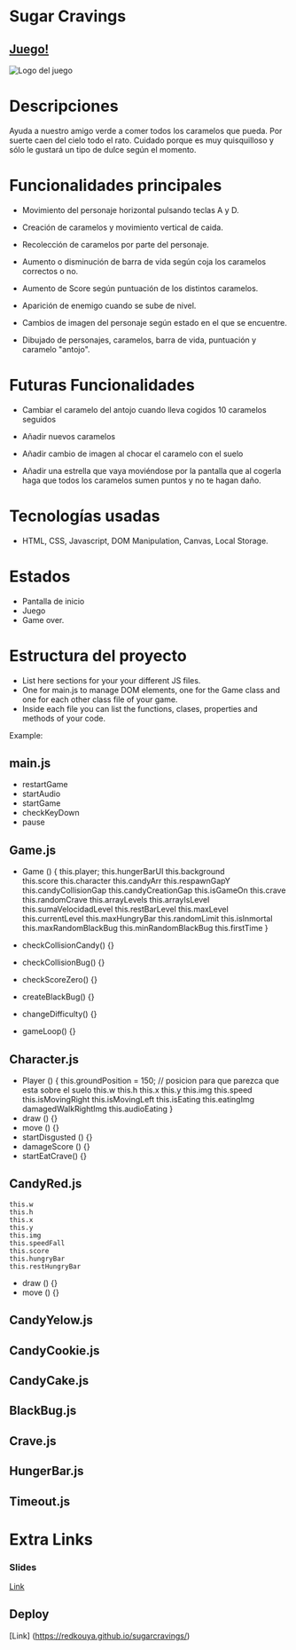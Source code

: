 # Sugar Cravings

## [Juego!](https://redkouya.github.io/sugarcravings/)

![Logo del juego](https://github.com/redkouya/sugarcravings/blob/main/images/screens/splashscreen/logo.png?raw=true)


# Descripciones

Ayuda a nuestro amigo verde a comer todos los caramelos que pueda. Por suerte caen del cielo todo el rato. 
Cuidado porque es muy quisquilloso y sólo le gustará un tipo de dulce según el momento.

# Funcionalidades principales

- Movimiento del personaje horizontal pulsando teclas A y D.

- Creación de caramelos y movimiento vertical de caida.

- Recolección de caramelos por parte del personaje.

- Aumento o disminución de barra de vida según coja los caramelos correctos o no.

- Aumento de Score según puntuación de los distintos caramelos.

- Aparición de enemigo cuando se sube de nivel.

- Cambios de imagen del personaje según estado en el que se encuentre.

- Dibujado de personajes, caramelos, barra de vida, puntuación y caramelo "antojo".


# Futuras Funcionalidades

- Cambiar el caramelo del antojo cuando lleva cogidos 10 caramelos seguidos

- Añadir nuevos caramelos

- Añadir cambio de imagen al chocar el caramelo con el suelo

- Añadir una estrella que vaya moviéndose por la pantalla que al cogerla haga que todos los caramelos sumen puntos y no te hagan daño.



# Tecnologías usadas

- HTML, CSS, Javascript, DOM Manipulation, Canvas, Local Storage.

# Estados

- Pantalla de inicio
- Juego
- Game over.



# Estructura del proyecto

- List here sections for your your different JS files.
- One for main.js to manage DOM elements, one for the Game class and one for each other class file of your game.
- Inside each file you can list the functions, clases, properties and methods of your code.

Example:

## main.js

- restartGame
- startAudio
- startGame
- checkKeyDown
- pause

## Game.js

- Game () {
    this.player;
	this.hungerBarUI 
    this.background    
    this.score
    this.character 
    this.candyArr 
    this.respawnGapY 
    this.candyCollisionGap 
    this.candyCreationGap
    this.isGameOn
    this.crave
    this.randomCrave 
    this.arrayLevels 
    this.arrayIsLevel
    this.sumaVelocidadLevel
    this.restBarLevel 
    this.maxLevel 
    this.currentLevel
    this.maxHungryBar
    this.randomLimit 
    this.isInmortal 
    this.maxRandomBlackBug 
    this.minRandomBlackBug 
    this.firstTime 
}

- checkCollisionCandy() {}
- checkCollisionBug() {}
- checkScoreZero() {}
- createBlackBug() {}
- changeDifficulty() {}
- gameLoop() {}


## Character.js 

- Player () {
this.groundPosition = 150; // posicion para que parezca que esta sobre el suelo
    this.w
    this.h 
    this.x 
    this.y
    this.img
    this.speed
    this.isMovingRight 
    this.isMovingLeft 
    this.isEating 
    this.eatingImg
	damagedWalkRightImg
	this.audioEating
}
- draw () {}
- move () {}
- startDisgusted () {}
- damageScore () {}
- startEatCrave() {}

## CandyRed.js

	this.w 
    this.h    
    this.x
    this.y
    this.img    
    this.speedFall 
    this.score
    this.hungryBar
    this.restHungryBar
	
- draw () {}
- move () {}

## CandyYelow.js
## CandyCookie.js
## CandyCake.js
## BlackBug.js
## Crave.js
## HungerBar.js
## Timeout.js



# Extra Links 


### Slides
[Link](www.your-slides-url-here.com)

## Deploy

[Link] (https://redkouya.github.io/sugarcravings/)
